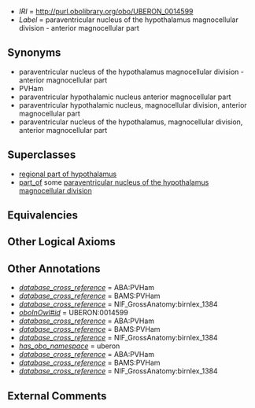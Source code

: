  * *IRI* = http://purl.obolibrary.org/obo/UBERON_0014599
 * *Label* = paraventricular nucleus of the hypothalamus magnocellular division - anterior magnocellular part

## Synonyms

 * paraventricular nucleus of the hypothalamus magnocellular division - anterior magnocellular part
 * PVHam
 * paraventricular hypothalamic nucleus anterior magnocellular part
 * paraventricular hypothalamic nucleus, magnocellular division, anterior magnocellular part
 * paraventricular nucleus of the hypothalamus, magnocellular division, anterior magnocellular part

## Superclasses

 * [regional part of hypothalamus](../../UBERON/48/UBERON_0003048.md)
 * [part_of](../../BFO/50/BFO_0000050.md) some [paraventricular nucleus of the hypothalamus magnocellular division](../../UBERON/03/UBERON_0014603.md)

## Equivalencies


## Other Logical Axioms


## Other Annotations

 * *[database_cross_reference](../../ef/oboInOwl#hasDbXref.md)* = ABA:PVHam
 * *[database_cross_reference](../../ef/oboInOwl#hasDbXref.md)* = BAMS:PVHam
 * *[database_cross_reference](../../ef/oboInOwl#hasDbXref.md)* = NIF_GrossAnatomy:birnlex_1384
 * *[oboInOwl#id](../../id/oboInOwl#id.md)* = UBERON:0014599
 * *[database_cross_reference](../../ef/oboInOwl#hasDbXref.md)* = ABA:PVHam
 * *[database_cross_reference](../../ef/oboInOwl#hasDbXref.md)* = BAMS:PVHam
 * *[database_cross_reference](../../ef/oboInOwl#hasDbXref.md)* = NIF_GrossAnatomy:birnlex_1384
 * *[has_obo_namespace](../../ce/oboInOwl#hasOBONamespace.md)* = uberon
 * *[database_cross_reference](../../ef/oboInOwl#hasDbXref.md)* = ABA:PVHam
 * *[database_cross_reference](../../ef/oboInOwl#hasDbXref.md)* = BAMS:PVHam
 * *[database_cross_reference](../../ef/oboInOwl#hasDbXref.md)* = NIF_GrossAnatomy:birnlex_1384

## External Comments

